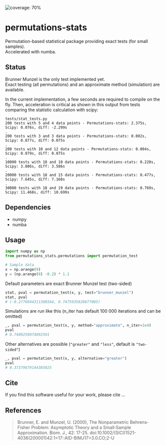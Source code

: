 ![coverage: 70%](https://img.shields.io/badge/coverage-72%25-yellow)
# permutations-stats
Permutation-based statistical package providing exact tests (for small samples).  
Accelerated with numba.
## Status
Brunner Munzel is the only test implemented yet.   
Exact testing (all permutations) and an approximate method (simulation) are available.

In the current implementation, a few seconds are
required to compile on the fly.
Then, acceleration is critical as shown in this output from tests comparing the
statistic calculation with scipy:

```
tests/stat_tests.py
200 tests with 5 and 4 data points - Permutations-stats: 2.375s, Scipy: 0.076s, diff: -2.299s
.
200 tests with 3 and 3 data points - Permutations-stats: 0.002s, Scipy: 0.077s, diff: 0.075s
.
200 tests with 10 and 12 data points - Permutations-stats: 0.004s, Scipy: 0.079s, diff: 0.075s
.
10000 tests with 18 and 10 data points - Permutations-stats: 0.220s, Scipy: 3.806s, diff: 3.586s
.
20000 tests with 18 and 15 data points - Permutations-stats: 0.477s, Scipy: 7.645s, diff: 7.168s
.
30000 tests with 18 and 19 data points - Permutations-stats: 0.769s, Scipy: 11.468s, diff: 10.699s
```
## Dependencies
* numpy
* numba

## Usage
```python
import numpy as np
from permutations_stats.permutations import permutation_test

# Sample data
x = np.arange(9)
y = (np.arange(8) -0.2) * 1.1
```
Default parameters are exact Brunner Munzel test (two-sided)

```python
stat, pval = permutation_test(x, y, test="brunner_munzel")
stat, pval
# (-0.2776044311308564, 0.7475935828877005)
```

Simulations are run like this (n_iter has default 100 000 iterations and can be omitted)
```python
_, pval = permutation_test(x, y, method="approximate", n_iter=1e4)
pval
# 0.7409259074092591
```

Other alternatives are possible (`"greater"` and `"less"`, default is `"two-sided"`)
```python
_, pval = permutation_test(x, y, alternative="greater")
pval
# 0.37379679144385025
```

## Cite
If you find this software useful for your work, please cite ...

## References
> Brunner, E. and Munzel, U. (2000), The Nonparametric Behrens‐Fisher Problem: Asymptotic Theory and a Small‐Sample Approximation. Biom. J., 42: 17-25. doi:10.1002/(SICI)1521-4036(200001)42:1<17::AID-BIMJ17>3.0.CO;2-U
